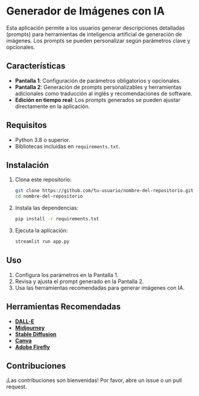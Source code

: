 # Generador de Imágenes con IA

Esta aplicación permite a los usuarios generar descripciones detalladas (prompts) para herramientas de inteligencia artificial de generación de imágenes. Los prompts se pueden personalizar según parámetros clave y opcionales.

## Características
- **Pantalla 1**: Configuración de parámetros obligatorios y opcionales.
- **Pantalla 2**: Generación de prompts personalizables y herramientas adicionales como traducción al inglés y recomendaciones de software.
- **Edición en tiempo real**: Los prompts generados se pueden ajustar directamente en la aplicación.

## Requisitos
- Python 3.8 o superior.
- Bibliotecas incluidas en `requirements.txt`.

## Instalación
1. Clona este repositorio:
   ```bash
   git clone https://github.com/tu-usuario/nombre-del-repositorio.git
   cd nombre-del-repositorio
   ```
2. Instala las dependencias:
   ```bash
   pip install -r requirements.txt
   ```
3. Ejecuta la aplicación:
   ```bash
   streamlit run app.py
   ```

## Uso
1. Configura los parámetros en la Pantalla 1.
2. Revisa y ajusta el prompt generado en la Pantalla 2.
3. Usa las herramientas recomendadas para generar imágenes con IA.

## Herramientas Recomendadas
- [**DALL-E**](https://openai.com/dall-e)
- [**Midjourney**](https://www.midjourney.com/)
- [**Stable Diffusion**](https://stability.ai/)
- [**Canva**](https://www.canva.com/)
- [**Adobe Firefly**](https://www.adobe.com/sensei/generative-ai/adobe-firefly.html)

## Contribuciones
¡Las contribuciones son bienvenidas! Por favor, abre un issue o un pull request.
